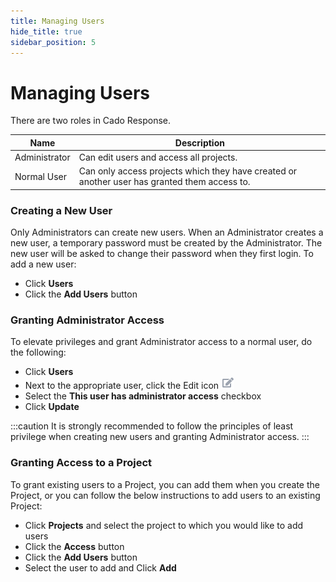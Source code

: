 ```yaml
---
title: Managing Users
hide_title: true
sidebar_position: 5
---
```


# Managing Users
There are two roles in Cado Response. 

| Name | Description |
| ---- | ----------- |
| Administrator | Can edit users and access all projects. |
| Normal User | Can only access projects which they have created or another user has granted them access to. |

### Creating a New User
Only Administrators can create new users.  When an Administrator creates a new user, a temporary password must be created by the Administrator.  The new user will be asked to change their password when they first login.
To add a new user:
- Click **Users** 
- Click the **Add Users** button

### Granting Administrator Access
To elevate privileges and grant Administrator access to a normal user, do the following:
- Click **Users**
- Next to the appropriate user, click the Edit icon ![Edit](/img/edit.png)
- Select the **This user has administrator access** checkbox
- Click **Update**

:::caution
It is strongly recommended to follow the principles of least privilege when creating new users and granting Administrator access.
:::

### Granting Access to a Project
To grant existing users to a Project, you can add them when you create the Project, or you can follow the below instructions to add users to an existing Project:
- Click **Projects** and select the project to which you would like to add users
- Click the **Access** button 
- Click the **Add Users** button
- Select the user to add and Click **Add**
